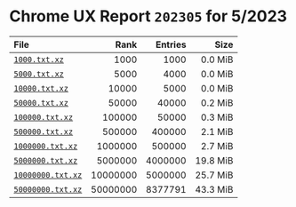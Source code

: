 # Chrome UX Report `202305` for 5/2023

| File | Rank | Entries | Size |
|:-----|-----:|--------:|-----:|
| [`1000.txt.xz`](https://github.com/crissyfield/crux-dumps/raw/main/2023/05/1000.txt.xz) | 1000 | 1000 | 0.0 MiB |
| [`5000.txt.xz`](https://github.com/crissyfield/crux-dumps/raw/main/2023/05/5000.txt.xz) | 5000 | 4000 | 0.0 MiB |
| [`10000.txt.xz`](https://github.com/crissyfield/crux-dumps/raw/main/2023/05/10000.txt.xz) | 10000 | 5000 | 0.0 MiB |
| [`50000.txt.xz`](https://github.com/crissyfield/crux-dumps/raw/main/2023/05/50000.txt.xz) | 50000 | 40000 | 0.2 MiB |
| [`100000.txt.xz`](https://github.com/crissyfield/crux-dumps/raw/main/2023/05/100000.txt.xz) | 100000 | 50000 | 0.3 MiB |
| [`500000.txt.xz`](https://github.com/crissyfield/crux-dumps/raw/main/2023/05/500000.txt.xz) | 500000 | 400000 | 2.1 MiB |
| [`1000000.txt.xz`](https://github.com/crissyfield/crux-dumps/raw/main/2023/05/1000000.txt.xz) | 1000000 | 500000 | 2.7 MiB |
| [`5000000.txt.xz`](https://github.com/crissyfield/crux-dumps/raw/main/2023/05/5000000.txt.xz) | 5000000 | 4000000 | 19.8 MiB |
| [`10000000.txt.xz`](https://github.com/crissyfield/crux-dumps/raw/main/2023/05/10000000.txt.xz) | 10000000 | 5000000 | 25.7 MiB |
| [`50000000.txt.xz`](https://github.com/crissyfield/crux-dumps/raw/main/2023/05/50000000.txt.xz) | 50000000 | 8377791 | 43.3 MiB |
